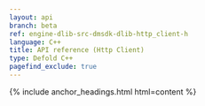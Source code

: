 ```yaml
---
layout: api
branch: beta
ref: engine-dlib-src-dmsdk-dlib-http_client-h
language: C++
title: API reference (Http Client)
type: Defold C++
pagefind_exclude: true
---
```

{% include anchor_headings.html html=content %}